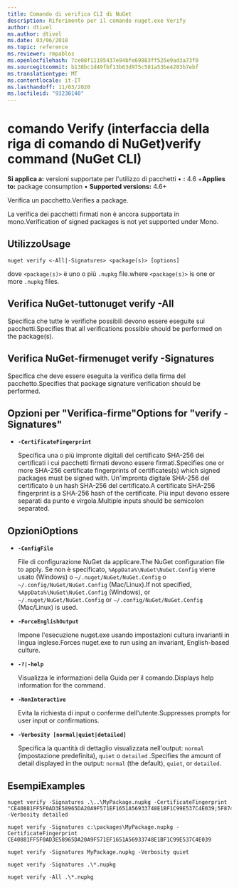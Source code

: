 ```yaml
---
title: Comando di verifica CLI di NuGet
description: Riferimento per il comando nuget.exe Verify
author: dtivel
ms.author: dtivel
ms.date: 03/06/2018
ms.topic: reference
ms.reviewer: rmpablos
ms.openlocfilehash: 7ce08f11195437e94bfe69883ff525e9ad3a73f0
ms.sourcegitcommit: b138bc1d49fbf13b63d975c581a53be4283b7ebf
ms.translationtype: MT
ms.contentlocale: it-IT
ms.lasthandoff: 11/03/2020
ms.locfileid: "93238140"
---
```

# <a name="verify-command-nuget-cli"></a><span data-ttu-id="69e33-103">comando Verify (interfaccia della riga di comando di NuGet)</span><span class="sxs-lookup"><span data-stu-id="69e33-103">verify command (NuGet CLI)</span></span>

<span data-ttu-id="69e33-104">**Si applica a:** versioni supportate per l'utilizzo di pacchetti &bullet; **:** 4.6 +</span><span class="sxs-lookup"><span data-stu-id="69e33-104">**Applies to:** package consumption &bullet; **Supported versions:** 4.6+</span></span>

<span data-ttu-id="69e33-105">Verifica un pacchetto.</span><span class="sxs-lookup"><span data-stu-id="69e33-105">Verifies a package.</span></span>

<span data-ttu-id="69e33-106">La verifica dei pacchetti firmati non è ancora supportata in mono.</span><span class="sxs-lookup"><span data-stu-id="69e33-106">Verification of signed packages is not yet supported under Mono.</span></span>

## <a name="usage"></a><span data-ttu-id="69e33-107">Utilizzo</span><span class="sxs-lookup"><span data-stu-id="69e33-107">Usage</span></span>

```cli
nuget verify <-All|-Signatures> <package(s)> [options]
```

<span data-ttu-id="69e33-108">dove `<package(s)>` è uno o più `.nupkg` file.</span><span class="sxs-lookup"><span data-stu-id="69e33-108">where `<package(s)>` is one or more `.nupkg` files.</span></span>

## <a name="nuget-verify--all"></a><span data-ttu-id="69e33-109">Verifica NuGet-tutto</span><span class="sxs-lookup"><span data-stu-id="69e33-109">nuget verify -All</span></span>

<span data-ttu-id="69e33-110">Specifica che tutte le verifiche possibili devono essere eseguite sui pacchetti.</span><span class="sxs-lookup"><span data-stu-id="69e33-110">Specifies that all verifications possible should be performed on the package(s).</span></span>

## <a name="nuget-verify--signatures"></a><span data-ttu-id="69e33-111">Verifica NuGet-firme</span><span class="sxs-lookup"><span data-stu-id="69e33-111">nuget verify -Signatures</span></span>

<span data-ttu-id="69e33-112">Specifica che deve essere eseguita la verifica della firma del pacchetto.</span><span class="sxs-lookup"><span data-stu-id="69e33-112">Specifies that package signature verification should be performed.</span></span>

## <a name="options-for-verify--signatures"></a><span data-ttu-id="69e33-113">Opzioni per "Verifica-firme"</span><span class="sxs-lookup"><span data-stu-id="69e33-113">Options for "verify -Signatures"</span></span>

- **`-CertificateFingerprint`**

  <span data-ttu-id="69e33-114">Specifica una o più impronte digitali del certificato SHA-256 dei certificati i cui pacchetti firmati devono essere firmati.</span><span class="sxs-lookup"><span data-stu-id="69e33-114">Specifies one or more SHA-256 certificate fingerprints of certificates(s) which signed packages must be signed with.</span></span> <span data-ttu-id="69e33-115">Un'impronta digitale SHA-256 del certificato è un hash SHA-256 del certificato.</span><span class="sxs-lookup"><span data-stu-id="69e33-115">A certificate SHA-256 fingerprint is a SHA-256 hash of the certificate.</span></span> <span data-ttu-id="69e33-116">Più input devono essere separati da punto e virgola.</span><span class="sxs-lookup"><span data-stu-id="69e33-116">Multiple inputs should be semicolon separated.</span></span>

## <a name="options"></a><span data-ttu-id="69e33-117">Opzioni</span><span class="sxs-lookup"><span data-stu-id="69e33-117">Options</span></span>

- **`-ConfigFile`**

  <span data-ttu-id="69e33-118">File di configurazione NuGet da applicare.</span><span class="sxs-lookup"><span data-stu-id="69e33-118">The NuGet configuration file to apply.</span></span> <span data-ttu-id="69e33-119">Se non è specificato, `%AppData%\NuGet\NuGet.Config` viene usato (Windows) o `~/.nuget/NuGet/NuGet.Config` o `~/.config/NuGet/NuGet.Config` (Mac/Linux).</span><span class="sxs-lookup"><span data-stu-id="69e33-119">If not specified, `%AppData%\NuGet\NuGet.Config` (Windows), or `~/.nuget/NuGet/NuGet.Config` or `~/.config/NuGet/NuGet.Config` (Mac/Linux) is used.</span></span>

- **`-ForceEnglishOutput`**

  <span data-ttu-id="69e33-120">Impone l'esecuzione nuget.exe usando impostazioni cultura invarianti in lingua inglese.</span><span class="sxs-lookup"><span data-stu-id="69e33-120">Forces nuget.exe to run using an invariant, English-based culture.</span></span>

- **`-?|-help`**

  <span data-ttu-id="69e33-121">Visualizza le informazioni della Guida per il comando.</span><span class="sxs-lookup"><span data-stu-id="69e33-121">Displays help information for the command.</span></span>

- **`-NonInteractive`**

  <span data-ttu-id="69e33-122">Evita la richiesta di input o conferme dell'utente.</span><span class="sxs-lookup"><span data-stu-id="69e33-122">Suppresses prompts for user input or confirmations.</span></span>

- **`-Verbosity [normal|quiet|detailed]`**

  <span data-ttu-id="69e33-123">Specifica la quantità di dettaglio visualizzata nell'output: `normal` (impostazione predefinita), `quiet` o `detailed` .</span><span class="sxs-lookup"><span data-stu-id="69e33-123">Specifies the amount of detail displayed in the output: `normal` (the default), `quiet`, or `detailed`.</span></span>

## <a name="examples"></a><span data-ttu-id="69e33-124">Esempi</span><span class="sxs-lookup"><span data-stu-id="69e33-124">Examples</span></span>

```cli
nuget verify -Signatures .\..\MyPackage.nupkg -CertificateFingerprint "CE40881FF5F0AD3E58965DA20A9F571EF1651A56933748E1BF1C99E537C4E039;5F874AAF47BCB268A19357364E7FBB09D6BF9E8A93E1229909AC5CAC865802E2" -Verbosity detailed

nuget verify -Signatures c:\packages\MyPackage.nupkg -CertificateFingerprint CE40881FF5F0AD3E58965DA20A9F571EF1651A56933748E1BF1C99E537C4E039

nuget verify -Signatures MyPackage.nupkg -Verbosity quiet

nuget verify -Signatures .\*.nupkg

nuget verify -All .\*.nupkg

```